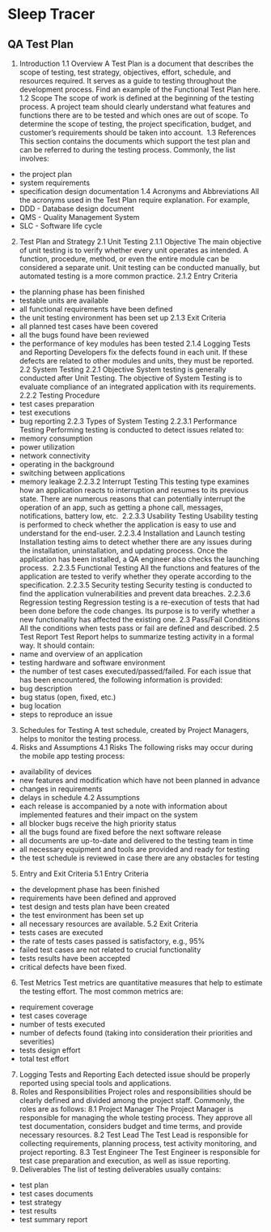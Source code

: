 # Sleep Tracer
## QA Test Plan

1. Introduction
1.1 Overview
A Test Plan is a document that describes the scope of testing, test strategy, objectives, effort, schedule, and resources required. It serves as a guide to testing throughout the development process. Find an example of the Functional Test Plan here.
1.2 Scope
The scope of work is defined at the beginning of the testing process. A project team should clearly understand what features and functions there are to be tested and which ones are out of scope. To determine the scope of testing, the project specification, budget, and customer’s requirements should be taken into account. 
1.3 References
This section contains the documents which support the test plan and can be referred to during the testing process. Commonly, the list involves:
* the project plan
* system requirements
* specification design documentation
1.4 Acronyms and Abbreviations
All the acronyms used in the Test Plan require explanation. For example,
* DDD - Database design document
* QMS - Quality Management System
* SLC - Software life cycle
2. Test Plan and Strategy
2.1 Unit Testing
2.1.1 Objective
The main objective of unit testing is to verify whether every unit operates as intended. A function, procedure, method, or even the entire module can be considered a separate unit. Unit testing can be conducted manually, but automated testing is a more common practice.
2.1.2 Entry Criteria
* the planning phase has been finished
* testable units are available
* all functional requirements have been defined
* the unit testing environment has been set up
2.1.3 Exit Criteria
* all planned test cases have been covered
* all the bugs found have been reviewed
* the performance of key modules has been tested
2.1.4 Logging Tests and Reporting
Developers fix the defects found in each unit. If these defects are related to other modules and units, they must be reported.
2.2 System Testing
2.2.1 Objective
System testing is generally conducted after Unit Testing. The objective of System Testing is to evaluate compliance of an integrated application with its requirements. 
2.2.2 Testing Procedure
* test cases preparation
* test executions
* bug reporting
2.2.3 Types of System Testing
2.2.3.1 Performance Testing
Performing testing is conducted to detect issues related to:
* memory consumption
* power utilization
* network connectivity
* operating in the background
* switching between applications
* memory leakage
2.2.3.2 Interrupt Testing
This testing type examines how an application reacts to interruption and resumes to its previous state. There are numerous reasons that can potentially interrupt the operation of an app, such as getting a phone call, messages, notifications, battery low, etc. 
2.2.3.3 Usability Testing
Usability testing is performed to check whether the application is easy to use and understand for the end-user.
2.2.3.4 Installation and Launch testing
Installation testing aims to detect whether there are any issues during the installation, uninstallation, and updating process. Once the application has been installed, a QA engineer also checks the launching process. 
2.2.3.5 Functional Testing
All the functions and features of the application are tested to verify whether they operate according to the specification.
2.2.3.5 Security testing
Security testing is conducted to find the application vulnerabilities and prevent data breaches.
2.2.3.6 Regression testing
Regression testing is a re-execution of tests that had been done before the code changes. Its purpose is to verify whether a new functionality has affected the existing one.
2.3 Pass/Fail Conditions
All the conditions when tests pass or fail are defined and described.
2.5 Test Report
Test Report helps to summarize testing activity in a formal way. It should contain:
* name and overview of an application
* testing hardware and software environment
* the number of test cases executed/passed/failed.
For each issue that has been encountered, the following information is provided:
* bug description
* bug status (open, fixed, etc.)
* bug location
* steps to reproduce an issue
3. Schedules for Testing
A test schedule, created by Project Managers, helps to monitor the testing process.
4. Risks and Assumptions
4.1 Risks
The following risks may occur during the mobile app testing process:
* availability of devices
* new features and modification which have not been planned in advance
* changes in requirements
* delays in schedule
4.2 Assumptions
* each release is accompanied by a note with information about implemented features and their impact on the system
* all blocker bugs receive the high priority status
* all the bugs found are fixed before the next software release
* all documents are up-to-date and delivered to the testing team in time
* all necessary equipment and tools are provided and ready for testing
* the test schedule is reviewed in case there are any obstacles for testing 
5. Entry and Exit Criteria
5.1 Entry Criteria
* the development phase has been finished
* requirements have been defined and approved
* test design and tests plan have been created
* the test environment has been set up
* all necessary resources are available.
5.2 Exit Criteria
* tests cases are executed
* the rate of tests cases passed is satisfactory, e.g., 95%
* failed test cases are not related to crucial functionality
* tests results have been accepted
* critical defects have been fixed.
6. Test Metrics
Test metrics are quantitative measures that help to estimate the testing effort. The most common metrics are:
* requirement coverage
* test cases coverage
* number of tests executed
* number of defects found (taking into consideration their priorities and severities)
* tests design effort
* total test effort
7. Logging Tests and Reporting
Each detected issue should be properly reported using special tools and applications.
8. Roles and Responsibilities
Project roles and responsibilities should be clearly defined and divided among the project staff. Commonly, the roles are as follows:
8.1 Project Manager
The Project Manager is responsible for managing the whole testing process. They approve all test documentation, considers budget and time terms, and provide necessary resources.
8.2 Test Lead
The Test Lead is responsible for collecting requirements, planning process, test activity monitoring, and project reporting.
8.3 Test Engineer
The Test Engineer is responsible for test case preparation and execution, as well as issue reporting.
9. Deliverables
The list of testing deliverables usually contains:
* test plan
* test cases documents
* test strategy
* test results
* test summary report
